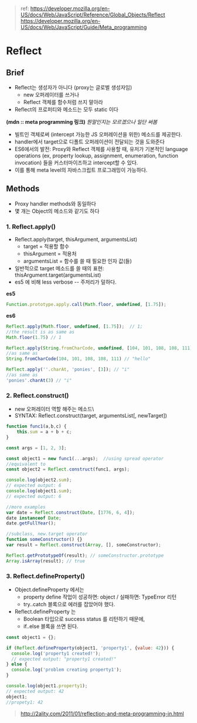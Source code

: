 > ref: https://developer.mozilla.org/en-US/docs/Web/JavaScript/Reference/Global_Objects/Reflect 
> https://developer.mozilla.org/en-US/docs/Web/JavaScript/Guide/Meta_programming

# Reflect

## Brief
- Reflect는 생성자가 아니다 (proxy는 글로벌 생성자임)
    - new 오퍼레이터를 쓰거나
    - Reflect 객체를 함수처럼 쓰지 말아라
- Reflect의 프로퍼티와 메소드는 모두 static 이다

**(mdn :: meta programming 링크)**
_뭔말인지는 모르겠으나 일단 써봄_
- 빌트인 객체로써 (intercept 가능한 JS 오퍼레이션을 위한) 메소드를 제공한다.
- handler에서 target으로 디폴트 오퍼레이션이 전달되는 것을 도와준다
- ES6에서의 발전: Proxy와 Reflect 객체를 사용할 때, 유저가 기본적인 language operations (ex, property lookup, assignment, enumeration, function invocation) 들을 커스터마이즈하고 intercept할 수 있다. 
- 이를 통해 meta level의 자바스크립트 프로그래밍이 가능하다.

## Methods
- Proxy handler methods와 동일하다
- 몇 개는 Object의 메소드와 같기도 하다


### 1. Reflect.apply() 
- Reflect.apply(target, thisArgument, argumentsList)
    - target = 적용할 함수
    - thisArgument = 적용처
    - argumentsList = 함수를 쓸 때 필요한 인자 값(들)
- 일반적으로 target 메소드를 쓸 때의 표현: thisArgument.target(argumentsList)
- es5 에 비해 less verbose -- 주저리가 덜하다.

**es5**
```js
Function.prototype.apply.call(Math.floor, undefined, [1.75]);
```

**es6**
```js
Reflect.apply(Math.floor, undefined, [1.75]);  // 1;
//the result is as same as
Math.floor(1.75) // 1

Reflect.apply(String.fromCharCode, undefined, [104, 101, 108, 108, 111]); // "hello"
//as same as
String.fromCharCode(104, 101, 108, 108, 111) // "hello"

Reflect.apply(''.charAt, 'ponies', [3]); // "i"
//as same as
'ponies'.charAt(3) // "i"
```

### 2. Reflect.construct()
- new 오퍼레이터 역할 해주는 메소드\
- SYNTAX: Reflect.construct(target, argumentsList[, newTarget])

```js
function func1(a,b,c) {
    this.sum = a + b + c;
}

const args = [1, 2, 3];

const object1 = new func1(...args);  //using spread operator
//equivalent to 
const object2 = Reflect.construct(func1, args);

console.log(object2.sum);
// expected output: 6
console.log(object1.sum);
// expected output: 6

//more examples
var date = Reflect.construct(Date, [1776, 6, 4]);
date instanceof Date;
date.getFullYear();

//subclass, new.target operator
function someConstructor() {}
var result = Reflect.construct(Array, [], someConstructor);

Reflect.getPrototypeOf(result); // someConstructor.prototype
Array.isArray(result); // true
```


### 3. Reflect.defineProperty()
- Object.defineProperty 에서는 
    - property define 작업이 성공하면: object / 실패하면: TypeError 리턴 
    - try..catch 블록으로 에러를 잡았어야 했다.
- Reflect.defineProperty 는 
    - Boolean 타입으로 success status 를 리턴하기 때문에,
    - if..else 블록을 쓰면 된다.
```js
const object1 = {};

if (Reflect.defineProperty(object1, 'property1', {value: 42})) {
  console.log('property1 created!');
  // expected output: "property1 created!"
} else {
  console.log('problem creating property1');
}

console.log(object1.property1);
// expected output: 42
object1; 
//propety1: 42
```

> http://2ality.com/2011/01/reflection-and-meta-programming-in.html
